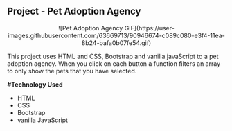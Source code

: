 ## Project - Pet Adoption Agency
<p align="center">
![Pet Adoption Agency GIF](https://user-images.githubusercontent.com/63669713/90946674-c089c080-e3f4-11ea-8b24-bafa0b07fe54.gif)</p>

This project uses HTML and CSS, Bootstrap and vanilla javaScript to a pet adoption agency. When you click on each button a function filters an array to only show the pets that you have selected.

**#Technology Used**
 - HTML
 - CSS
 - Bootstrap
 - vanilla JavaScript
